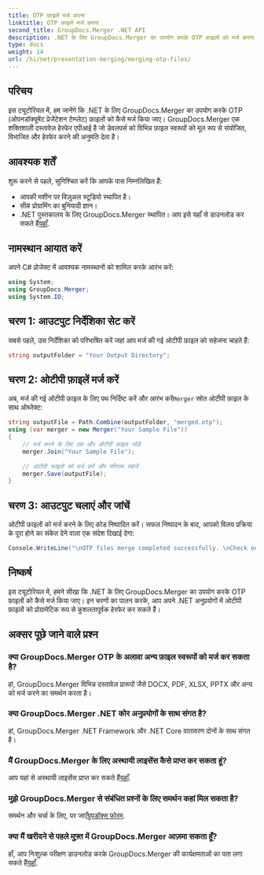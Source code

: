 ```yaml
---
title: OTP फ़ाइलें मर्ज करना
linktitle: OTP फ़ाइलें मर्ज करना
second_title: GroupDocs.Merger .NET API
description: .NET के लिए GroupDocs.Merger का उपयोग करके OTP फ़ाइलों को मर्ज करना सीखें। यह चरण-दर-चरण मार्गदर्शिका आपको प्रक्रिया में निर्बाध रूप से मार्गदर्शन करेगी।
type: docs
weight: 14
url: /hi/net/presentation-merging/merging-otp-files/
---
```

## परिचय
इस ट्यूटोरियल में, हम जानेंगे कि .NET के लिए GroupDocs.Merger का उपयोग करके OTP (ओपनडॉक्यूमेंट प्रेजेंटेशन टेम्प्लेट) फ़ाइलों को कैसे मर्ज किया जाए। GroupDocs.Merger एक शक्तिशाली दस्तावेज़ हेरफेर एपीआई है जो डेवलपर्स को विभिन्न फ़ाइल स्वरूपों को मूल रूप से संयोजित, विभाजित और हेरफेर करने की अनुमति देता है।
## आवश्यक शर्तें
शुरू करने से पहले, सुनिश्चित करें कि आपके पास निम्नलिखित हैं:
- आपकी मशीन पर विज़ुअल स्टूडियो स्थापित है।
- सी# प्रोग्रामिंग का बुनियादी ज्ञान।
-  .NET पुस्तकालय के लिए GroupDocs.Merger स्थापित। आप इसे यहाँ से डाउनलोड कर सकते हैं[यहाँ](https://releases.groupdocs.com/merger/net/).

## नामस्थान आयात करें
अपने C# प्रोजेक्ट में आवश्यक नामस्थानों को शामिल करके आरंभ करें:
```csharp
using System; 
using GroupDocs.Merger;
using System.IO;
```
## चरण 1: आउटपुट निर्देशिका सेट करें
सबसे पहले, उस निर्देशिका को परिभाषित करें जहां आप मर्ज की गई ओटीपी फ़ाइल को सहेजना चाहते हैं:
```csharp
string outputFolder = "Your Output Directory";
```
## चरण 2: ओटीपी फ़ाइलें मर्ज करें
 अब, मर्ज की गई ओटीपी फ़ाइल के लिए पथ निर्दिष्ट करें और आरंभ करें`Merger` स्रोत ओटीपी फ़ाइल के साथ ऑब्जेक्ट:
```csharp
string outputFile = Path.Combine(outputFolder, "merged.otp");
using (var merger = new Merger("Your Sample File"))
{
    // मर्ज करने के लिए एक और ओटीपी फ़ाइल जोड़ें
    merger.Join("Your Sample File");
    
    // ओटीपी फाइलों को मर्ज करें और परिणाम सहेजें
    merger.Save(outputFile);
}
```
## चरण 3: आउटपुट चलाएं और जांचें
ओटीपी फ़ाइलों को मर्ज करने के लिए कोड निष्पादित करें। सफल निष्पादन के बाद, आपको विलय प्रक्रिया के पूरा होने का संकेत देने वाला एक संदेश दिखाई देगा:
```csharp
Console.WriteLine("\nOTP files merge completed successfully. \nCheck output in {0}", outputFolder);
```

## निष्कर्ष
इस ट्यूटोरियल में, हमने सीखा कि .NET के लिए GroupDocs.Merger का उपयोग करके OTP फ़ाइलों को कैसे मर्ज किया जाए। इन चरणों का पालन करके, आप अपने .NET अनुप्रयोगों में ओटीपी फ़ाइलों को प्रोग्रामेटिक रूप से कुशलतापूर्वक हेरफेर कर सकते हैं।

## अक्सर पूछे जाने वाले प्रश्न
### क्या GroupDocs.Merger OTP के अलावा अन्य फ़ाइल स्वरूपों को मर्ज कर सकता है?
हां, GroupDocs.Merger विभिन्न दस्तावेज़ प्रारूपों जैसे DOCX, PDF, XLSX, PPTX और अन्य को मर्ज करने का समर्थन करता है।
### क्या GroupDocs.Merger .NET कोर अनुप्रयोगों के साथ संगत है?
हां, GroupDocs.Merger .NET Framework और .NET Core वातावरण दोनों के साथ संगत है।
### मैं GroupDocs.Merger के लिए अस्थायी लाइसेंस कैसे प्राप्त कर सकता हूं?
 आप यहां से अस्थायी लाइसेंस प्राप्त कर सकते हैं[यहाँ](https://purchase.groupdocs.com/temporary-license/).
### मुझे GroupDocs.Merger से संबंधित प्रश्नों के लिए समर्थन कहां मिल सकता है?
 समर्थन और चर्चा के लिए, पर जाएँ[ग्रुपडॉक्स फोरम](https://forum.groupdocs.com/c/merger/32).
### क्या मैं खरीदने से पहले मुफ़्त में GroupDocs.Merger आज़मा सकता हूँ?
 हाँ, आप निःशुल्क परीक्षण डाउनलोड करके GroupDocs.Merger की कार्यक्षमताओं का पता लगा सकते हैं[यहाँ](https://releases.groupdocs.com/).